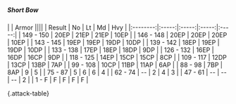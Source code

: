 ##### Short Bow

|      |   Armor   ||||
|   Result   |   No   |   Lt   |   Md   |   Hvy   |
|:--------:|:-----:|:-----:|:-----:|:-----:|
| 149 - 150 | 20EP | 21EP | 21EP | 10EP |
| 146 - 148 | 20EP | 20EP | 20EP | 10EP |
| 143 - 145 | 19EP | 19EP | 19DP | 10DP |
| 139 - 142 | 18EP | 19EP | 19DP | 10DP |
| 133 - 138 | 17EP | 18EP | 18DP | 9DP |
| 126 - 132 | 16EP | 16DP | 16CP | 9DP |
| 118 - 125 | 14EP | 15CP | 15CP | 8CP |
| 109 - 117 | 12DP | 13CP | 13BP | 7AP |
| 99 - 108 | 10CP | 11BP | 11AP | 6AP |
| 88 - 98 | 7BP | 8AP | 9 | 5 |
| 75 - 87 | 5 | 6 | 6 | 4 |
| 62 - 74 | --  | 2 | 4 | 3 |
| 47 - 61 | --  | --  | --  | 2 |
| 1 - F | F | F | F | F |

{.attack-table}

